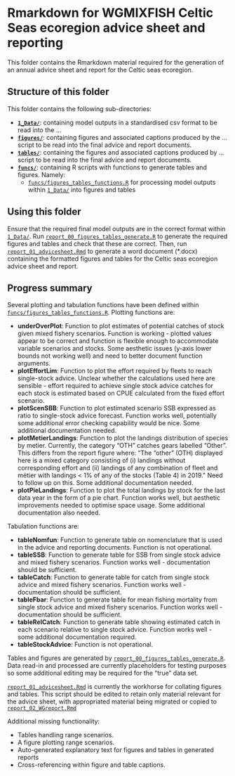 Rmarkdown for WGMIXFISH Celtic Seas ecoregion advice sheet and reporting
========================================================================

This folder contains the Rmarkdown material required for the generation
of an annual advice sheet and report for the Celtic seas ecoregion.

Structure of this folder
------------------------

This folder contains the following sub-directories:

-   [**`1_Data/`**](1_Data/): containing model outputs in a standardised
    csv format to be read into the …
-   [**`figures/`**](figures/): containing figures and associated
    captions produced by the … script to be read into the final advice
    and report documents.
-   [**`tables/`**](tables/): containing the figures and associated
    captions produced by … script to be read into the final advice and
    report documents.
-   [**`funcs/`**](funcs/): containing R scripts with functions to
    generate tables and figures. Namely:
    -   [`funcs/figures_tables_functions.R`](funcs/figures_tables_functions.R)
        for processing model outputs within [`1_Data/`](1_Data/) into
        figures and tables

Using this folder
-----------------

Ensure that the required final model outputs are in the correct format
within [`1_Data/`](1_Data/). Run
[`report_00_figures_tables_generate.R`](report_00_figures_tables_generate.R)
to generate the required figures and tables and check that these are
correct. Then, run
[`report_01_advicesheet.Rmd`](report_01_advicesheet.Rmd) to generate a
word document (\*.docx) containing the formatted figures and tables for
the Celtic seas ecoregion advice sheet and report.

Progress summary
----------------

Several plotting and tabulation functions have been defined within
[`funcs/figures_tables_functions.R`](funcs/figures_tables_functions.R).
Plotting functions are:

-   **underOverPlot**: Function to plot estimates of potential catches
    of stock given mixed fishery scenarios. Function is working -
    plotted values appear to be correct and function is flexible enough
    to accommodate variable scenarios and stocks. Some aesthetic issues
    (y-axis lower bounds not working well) and need to better document
    function arguments.
-   **plotEffortLim**: Function to plot the effort required by fleets to
    reach single-stock advice. Unclear whether the calculations used
    here are sensible - effort required to achieve single stock advice
    catches for each stock is estimated based on CPUE calculated from
    the fixed effort scenario.
-   **plotScenSBB**: Function to plot estimated scenario SSB expressed
    as ratio to single-stock advice forecast. Function works well,
    potentially some additional error checking capability would be nice.
    Some additional documentation needed.
-   **plotMetierLandings**: Function to plot the landings distribution
    of species by metier. Currently, the category “OTH” catches gears
    labelled “Other”. This differs from the report figure where: “The
    “other” (OTH) displayed here is a mixed category consisting of (i)
    landings without corresponding effort and (ii) landings of any
    combination of fleet and métier with landings \< 1% of any of the
    stocks (Table 4) in 2019." Need to follow up on this. Some
    additional documentation needed.
-   **plotPieLandings**: Function to plot the total landings by stock
    for the last data year in the form of a pie chart. Function works
    well, but aesthetic improvements needed to optimise space usage.
    Some additional documentation also needed.

Tabulation functions are:

-   **tableNomfun**: Function to generate table on nomenclature that is
    used in the advice and reporting documents. Function is not
    operational.
-   **tableSSB**: Function to generate table for SSB from single stock
    advice and mixed fishery scenarios. Function works well -
    documentation should be sufficient.
-   **tableCatch**: Function to generate table for catch from single
    stock advice and mixed fishery scenarios. Function works well -
    documentation should be sufficient.
-   **tableFbar**: Function to generate table for mean fishing mortality
    from single stock advice and mixed fishery scenarios. Function works
    well - documentation should be sufficient.
-   **tableRelCatch**: Function to generate table showing estimated
    catch in each scenario relative to single stock advice. Function
    works well - some additional documentation required.
-   **tableStockAdvice**: Function is not operational.

Tables and figures are generated by
[`report_00_figures_tables_generate.R`](report_00_figures_tables_generate.R).
Data read-in and processed are currently placeholders for testing
purposes so some additional editing may be required for the “true” data
set.

[`report_01_advicesheet.Rmd`](report_01_advicesheet.Rmd) is currently
the workhorse for collating figures and tables. This script should be
edited to retain only material relevant for the advice sheet, with
appropriated material being migrated or copied to
[`report_02_WGreport.Rmd`](report_02_WGreport.Rmd)

Additional missing functionality:

-   Tables handling range scenarios.
-   A figure plotting range scenarios.
-   Auto-generated explanatory text for figures and tables in generated
    reports
-   Cross-referencing within figure and table captions.
